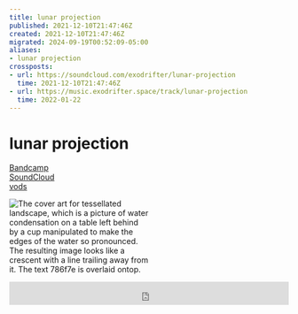 ```yaml
---
title: lunar projection
published: 2021-12-10T21:47:46Z
created: 2021-12-10T21:47:46Z
migrated: 2024-09-19T00:52:09-05:00
aliases:
- lunar projection
crossposts:
- url: https://soundcloud.com/exodrifter/lunar-projection
  time: 2021-12-10T21:47:46Z
- url: https://music.exodrifter.space/track/lunar-projection
  time: 2022-01-22
---
```


# lunar projection

<div class="flex">
<div><i class="ri-store-2-fill"></i> <a href="https://music.exodrifter.space/track/lunar-projection">Bandcamp</a></div>
<div><i class="ri-soundcloud-fill"></i> <a href="https://soundcloud.com/exodrifter/lunar-projection">SoundCloud</a></div>
<div><i class="ri-video-fill"></i> <a href="https://vods.exodrifter.space/tag/song-lunar-projection">vods</a></div>
</div>

<div style="width: 50%;">

![The cover art for tessellated landscape, which is a picture of water condensation on a table left behind by a cup manipulated to make the edges of the water so pronounced. The resulting image looks like a crescent with a line trailing away from it. The text 786f7e is overlaid ontop.](lunar-projection.png)

</div>

<iframe style="border: 0; width: 100%; max-width: 700px; height: 42px;" src="https://bandcamp.com/EmbeddedPlayer/album=913044657/size=small/bgcol=333333/linkcol=0f91ff/track=4076907733/transparent=true/" seamless><a href="https://music.exodrifter.space/album/cascade">cascade by exodrifter</a></iframe>
